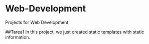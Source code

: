 # Web-Development
Projects for Web Development

##Tarea1
In this project, we just created static templates with static information.
